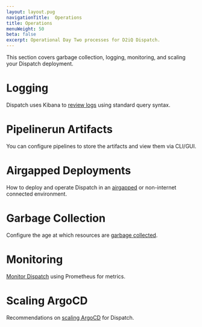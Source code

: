 ```yaml
---
layout: layout.pug
navigationTitle:  Operations
title: Operations
menuWeight: 50
beta: false
excerpt: Operational Day Two processes for D2iQ Dispatch.
---
```

This section covers garbage collection, logging, monitoring, and scaling your Dispatch deployment.

# Logging

Dispatch uses Kibana to [review logs](logging/) using standard query syntax.

# Pipelinerun Artifacts

You can configure pipelines to store the artifacts and view them via CLI/GUI.

# Airgapped Deployments

How to deploy and operate Dispatch in an [airgapped](airgap-support/) or non-internet connected environment.

# Garbage Collection

Configure the age at which resources are [garbage collected](garbage-collection/).

# Monitoring

[Monitor Dispatch](monitoring/) using Prometheus for metrics.

# Scaling ArgoCD

Recommendations on [scaling ArgoCD](scaling/) for Dispatch.
